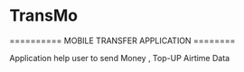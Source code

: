 # TransMo
========== MOBILE TRANSFER APPLICATION ========

Application help user to send Money , Top-UP Airtime Data
